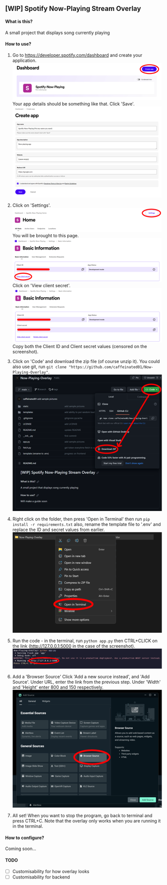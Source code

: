 ## [WIP] Spotify Now-Playing Stream Overlay

#### What is this?

A small project that displays song currently playing

#### How to use?

1. Go to https://developer.spotify.com/dashboard and create your application.
   ![Step 1](assets/1.1.png)
   Your app details should be something like that. Click 'Save'.
   ![Step 1](assets/1.2.png)
2. Click on 'Settings'.
   ![Step 2](assets/2.1.png)
   You will be brought to this page.
   ![Step 2](assets/2.2.png)
   Click on 'View client secret'.
   ![Step 2](assets/2.3.png)
   Copy both the Client ID and Client secret values (censored on the screenshot).
3. Click on 'Code' and download the zip file (of course unzip it).
   You could also use git, run `git clone "https://github.com/caffeinated01/Now-Playing-Overlay"`.
   ![Step 3](assets/3.png)
4. Right click on the folder, then press 'Open in Terminal' then run `pip install -r requirements.txt` also, rename the template file to '.env' and replace the ID and secret values from earlier.
   ![Step 4](assets/4.png)
5. Run the code - in the terminal, run `python app.py` then CTRL+CLICK on the link (http://127.0.0.1:5000 in the case of the screenshot).
   ![Step 5](assets/5.png)
6. Add a 'Browser Source'
   Click 'Add a new source instead', and 'Add Source'. Under URL, enter the link from the previous step. Under 'Width' and 'Height' enter 800 and 150 respectively.
   ![Step 6](assets/6.png)

7. All set! When you want to stop the program, go back to terminal and press CTRL+C. Note that the overlay only works when you are running it in the terminal.

#### How to configure?

Coming soon...

#### TODO

- [ ] Customisability for how overlay looks
- [ ] Customisability for backend
